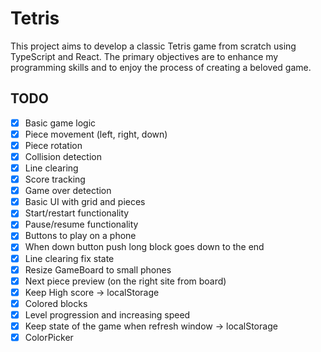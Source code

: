 # Tetris

This project aims to develop a classic Tetris game from scratch using TypeScript and React. The primary objectives are to enhance my programming skills and to enjoy the process of creating a beloved game.

## TODO

- [x] Basic game logic
- [x] Piece movement (left, right, down)
- [x] Piece rotation
- [x] Collision detection
- [x] Line clearing
- [x] Score tracking
- [x] Game over detection
- [x] Basic UI with grid and pieces
- [x] Start/restart functionality
- [x] Pause/resume functionality
- [x] Buttons to play on a phone
- [x] When down button push long block goes down to the end
- [x] Line clearing fix state
- [x] Resize GameBoard to small phones
- [x] Next piece preview (on the right site from board)
- [x] Keep High score -> localStorage
- [x] Colored blocks
- [x] Level progression and increasing speed
- [x] Keep state of the game when refresh window -> localStorage
- [x] ColorPicker